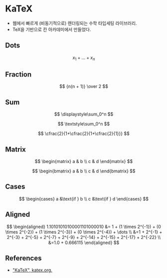 # KaTeX

* 웹에서 빠르게 (비동기적으로) 렌더링되는 수학 타입세팅 라이브러리.
* TeX을 기반으로 칸 아카데미에서 만들었다.

## Dots

$$
x_1 + \dots + x_n
$$

## Fraction

$$
{n(n + 1)} \over 2
$$

## Sum

$$
\displaystyle\sum_0^n
$$

$$
\textstyle\sum_0^n
$$

$$
\cfrac{2}{1+\cfrac{2}{1+\cfrac{2}{1}}}
$$

## Matrix

$$
\begin{matrix}
   a & b \\
   c & d
\end{matrix}
$$

$$
\begin{bmatrix}
   a & b \\
   c & d
\end{bmatrix}
$$

## Cases

$$
\begin{cases}
   a &\text{if } b \\
   c &\text{if } d
\end{cases}
$$

## Aligned

$$
\begin{aligned}
1.10101010100001101000010 &= 1 + (1 \times 2^{-1}) + (0 \times 2^{-2}) + (1 \times 2^{-3}) + (0 \times 2^{-4}) + \dots \\
&=1 + 2^{-1} + 2^{-3} + 2^{-5} + 2^{-7} + 2^{-9} + 2^{-14} + 2^{-15} + 2^{-17} + 2^{-22} \\
&=1.0 + 0.666115
\end{aligned}
$$

## References

* ["KaTeX", katex.org.](https://katex.org/)
